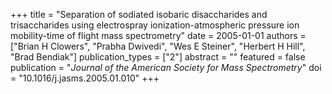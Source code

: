 +++
title = "Separation of sodiated isobaric disaccharides and trisaccharides using electrospray ionization-atmospheric pressure ion mobility-time of flight mass spectrometry"
date = 2005-01-01
authors = ["Brian H Clowers", "Prabha Dwivedi", "Wes E Steiner", "Herbert H Hill", "Brad Bendiak"]
publication_types = ["2"]
abstract = ""
featured = false
publication = "*Journal of the American Society for Mass Spectrometry*"
doi = "10.1016/j.jasms.2005.01.010"
+++

